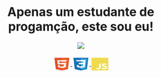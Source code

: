 <h1 align="center">Apenas um estudante de progamção, este sou eu!</h1>

<div align="center">
  <a href="https://github.com/LohanMB/LohanMB.git">
  <img height="180em" src="https://github-readme-stats.vercel.app/api?username=LohanMB&show_icons=true&theme=dark&include_all_commits=true&count_private=true"/>
  <!--<img height="180em" src="https://github-readme-stats.vercel.app/api/top-langs/?username=LohanMB&layout=compact&langs_count=7&theme=dark"/>-->
</div>
  <div align="center" style="display: inline_block"><br>
  <img align="center" alt="Lohan-HTML" height="30" width="40" src="https://raw.githubusercontent.com/devicons/devicon/master/icons/html5/html5-original.svg">
  <img align="center" alt="Lohan-CSS" height="30" width="40" src="https://raw.githubusercontent.com/devicons/devicon/master/icons/css3/css3-original.svg">
  <img align="center" alt="Lohan-Js" height="30" width="40" src="https://raw.githubusercontent.com/devicons/devicon/master/icons/javascript/javascript-plain.svg">
</div>
